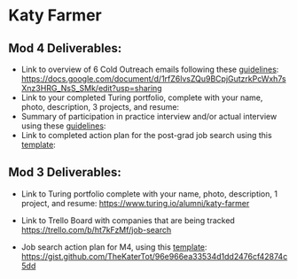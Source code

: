 # Katy Farmer

## Mod 4 Deliverables:
* Link to overview of 6 Cold Outreach emails following these [guidelines](https://github.com/turingschool/career-development-curriculum/blob/master/module_four/cold_outreach_deliverable_guidelines.md):
https://docs.google.com/document/d/1rfZ6lvsZQu9BCpjGutzrkPcWxh7sXnz3HRG_NsS_SMk/edit?usp=sharing
* Link to your completed Turing portfolio, complete with your name, photo, description, 3 projects, and resume: 
* Summary of participation in practice interview and/or actual interview using these [guidelines](https://github.com/turingschool/career-development-curriculum/blob/master/module_four/interview_practice_reflection_guidelines.md):
* Link to completed action plan for the post-grad job search using this [template](https://github.com/turingschool/career-development-curriculum/blob/master/module_four/post_grad_plan.md):

## Mod 3 Deliverables:

* Link to Turing portfolio complete with your name, photo, description, 1 project, and resume:
  https://www.turing.io/alumni/katy-farmer
  
* Link to Trello Board with companies that are being tracked
  https://trello.com/b/ht7kFzMf/job-search
  
* Job search action plan for M4, using this [template](https://github.com/turingschool/career-development-curriculum/blob/master/module_three/mod_4_action_plan_template.md):
  https://gist.github.com/TheKaterTot/96e966ea33534d1dd2476cf42874c5dd

